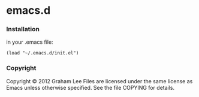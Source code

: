 emacs.d
=======

### Installation

in your .emacs file:

   	(load "~/.emacs.d/init.el")
	
### Copyright

Copyright © 2012 Graham Lee
Files are licensed under the same license as Emacs unless otherwise
specified. See the file COPYING for details.
